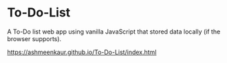 # To-Do-List
A To-Do list web app using vanilla JavaScript that stored data locally (if the browser supports).

https://ashmeenkaur.github.io/To-Do-List/index.html
